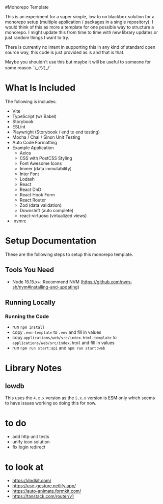 #Monorepo Template

This is an experiment for a super simple, low to no blackbox solution for a monorepo setup (multiple application / packages in a single repository). I would think of this as more a template for one possible way to structure a monorepo. I might update this from time to time with new library updates or just random things I want to try.

There is currently no intent in supporting this in any kind of standard open source way, this code is just provided as is and that is that.

Maybe you shouldn't use this but maybe it will be useful to someone for some reason ¯\\\_(ツ)_/¯

# What Is Included

The following is includes:

- Vite
- TypeScript (w/ Babel)
- Storybook
- ESLint
- Playwright (Storybook / end to end testing)
- Mocha / Chai / Sinon Unit Testing
- Auto Code Formatting
- Example Application
  - Axios
  - CSS with PostCSS Styling
  - Font Awesome Icons
  - Immer (data immutability)
  - Inter Font
  - Lodash
  - React
  - React DnD
  - React Hook Form
  - React Router
  - Zod (data validation)
  - Downshift (auto complete)
  - react-virtuoso (virtualized views)
- .nvmrc

# Setup Documentation

These are the following steps to setup this monorepo template.

## Tools You Need

- Node 16.15.x+: Recommend NVM (https://github.com/nvm-sh/nvm#installing-and-updating)

## Running Locally

### Running the Code
- run `npm install`
- copy `.evn-template` to `.env` and fill in values
- copy `applications/web/src/index.html-template` to `applications/web/src/index.html` and fill in values
- run `npm run start:api` and `npm run start:web`

# Library Notes

## lowdb

This uses the `4.x.x` version as the `5.x.x` version is ESM only which seems to have issues working so doing this for now.

# to do
- add http unit tests
- unify icon solution
- fix login redirect

# to look at  
- https://dndkit.com/
- https://use-gesture.netlify.app/
- https://auto-animate.formkit.com/
- https://tanstack.com/router/v1
